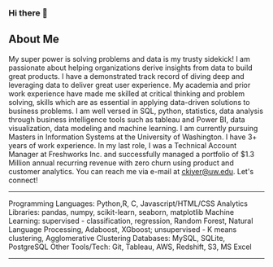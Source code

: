 ### Hi there 👋
## About Me

My super power is solving problems and data is my trusty sidekick! I am passionate about helping organizations derive insights from data to build great products. I have a demonstrated track record of diving deep and leveraging data to deliver great user experience. My academia and prior work experience have made me skilled at critical thinking and problem solving, skills which are as essential in applying data-driven solutions to business problems. I am well versed in SQL, python, statistics, data analysis through business intelligence tools such as tableau and Power BI, data visualization, data modeling and machine learning. I am currently pursuing Masters in Information Systems at the University of Washington. I have 3+ years of work experience. In my last role, I was a Technical Account Manager at Freshworks Inc. and successfully managed a portfolio of $1.3 Million annual recurring revenue with zero churn using product and customer analytics.
You can reach me via e-mail at ckiyer@uw.edu. Let's connect!

<hr>

Programming Languages: Python,R, C, Javascript/HTML/CSS
Analytics Libraries: pandas, numpy, scikit-learn, seaborn, matplotlib
Machine Learning: supervised - classification, regression, Random Forest, Natural Language Processing, Adaboost, XGboost; unsupervised - K means clustering, Agglomerative Clustering
Databases: MySQL, SQLite, PostgreSQL
Other Tools/Tech: Git, Tableau, AWS, Redshift, S3, MS Excel

<hr>
